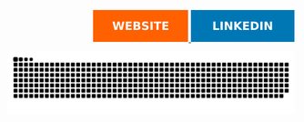 <p align="right">
  <a href="https://sefakozan.github.io/" target="_blank" rel="noopener">
    <img src="website.svg" alt="Website">
  </a>
  <a href="https://www.linkedin.com/in/sefa-kozan/" target="_blank" rel="noopener">
    <img src="linkedin.svg" alt="LinkedIn">
  </a>
</p>

![Snake animation](github-contribution-grid-snake.svg)